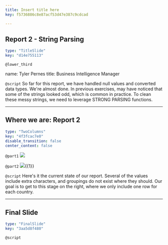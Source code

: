 ```yaml
---
title: Insert title here
key: f5736886c8e87acf53d47e387c9cdcad

---
```

## Report 2 - String Parsing

```yaml
type: "TitleSlide"
key: "d14e755113"
```

`@lower_third`

name: Tyler Pernes
title: Business Intelligence Manager


`@script`
So far for this report, we have handled null values and converted data types.  We're almost done.  In previous exercises, may have noticed that some of the strings looked odd, which is common in practice. To clean these messy strings, we need to leverage STRONG PARSING functions.


---
## Where we are: Report 2

```yaml
type: "TwoColumns"
key: "4f3fcac7e0"
disable_transition: false
center_content: false
```

`@part1`
![](https://assets.datacamp.com/production/repositories/3775/datasets/0cf03e1b3a8aaaa27b8f4baa4b855820086c7659/2.4_current_state.PNG)


`@part2`
![](https://assets.datacamp.com/production/repositories/3775/datasets/bbdf7c578bef677413722267295f0f26cc629b61/2.4_goal_state.PNG){{1}}


`@script`
Here's it the current state of our report.  Several of the values include extra characters, and groupings do not exist where they should.  Our goal is to get to this stage on the right, where we only include one row for each country.


---
## Final Slide

```yaml
type: "FinalSlide"
key: "3aa5d8f480"
```

`@script`


